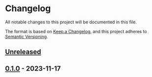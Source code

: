 # Changelog

All notable changes to this project will be documented in this file.

The format is based on [Keep a Changelog](https://keepachangelog.com/en/1.0.0/),
and this project adheres to [Semantic Versioning](https://semver.org/spec/v2.0.0.html).

## [Unreleased]

## [0.1.0] - 2023-11-17

[Unreleased]: https://github.com/giantswarm/pss-operator/compare/v0.1.0...HEAD
[0.1.0]: https://github.com/giantswarm/pss-operator/releases/tag/v0.1.0

